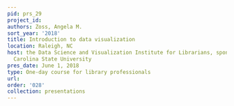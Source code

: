 ```yaml
---
pid: prs_29
project_id: 
authors: Zoss, Angela M.
sort_year: '2018'
title: Introduction to data visualization
location: Raleigh, NC
host: the Data Science and Visualization Institute for Librarians, sponsored by North
  Carolina State University
pres_date: June 1, 2018
type: One-day course for library professionals
url: 
order: '028'
collection: presentations
---
```


